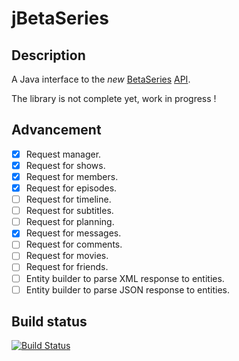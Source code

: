 jBetaSeries
===========
Description
-------
A Java interface to the _new_ [BetaSeries](http://www.betaseries.com/) [API](http://www.betaseries.com/api).

The library is not complete yet, work in progress !

Advancement
------
- [x] Request manager.
- [x] Request for shows.
- [x] Request for members.
- [x] Request for episodes.
- [ ] Request for timeline.
- [ ] Request for subtitles.
- [ ] Request for planning.
- [x] Request for messages.
- [ ] Request for comments.
- [ ] Request for movies.
- [ ] Request for friends.
- [ ] Entity builder to parse XML response to entities.
- [ ] Entity builder to parse JSON response to entities.

Build status
------
[![Build Status](https://travis-ci.org/AlexRNL/jBetaSeries.png?branch=master)](https://travis-ci.org/AlexRNL/jBetaSeries)
